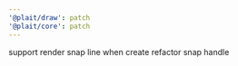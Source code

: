 ```yaml
---
'@plait/draw': patch
'@plait/core': patch
---
```


support render snap line when create
refactor snap handle